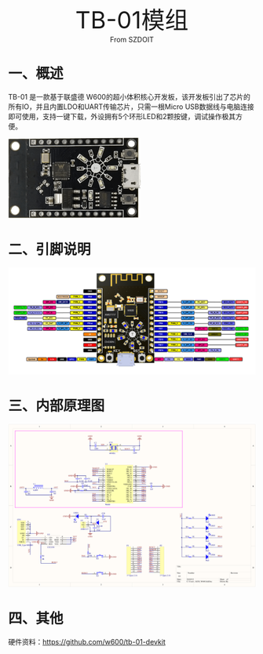 <center><font size=10> TB-01模组 </center></font>
<center> From SZDOIT</center>

# 一、概述

TB-01 是一款基于联盛德 W600的超小体积核心开发板，该开发板引出了芯片的所有IO，并且内置LDO和UART传输芯片，只需一根Micro USB数据线与电脑连接即可使用，支持一键下载，外设拥有5个环形LED和2颗按键，调试操作极其方便。

![img](https://github.com/SmartArduino/zhdocs/raw/master/W_Series/W600/Module/tb_01.png)

# 二、引脚说明



![image](https://github.com/SmartArduino/zhdocs/raw/master/W_Series/W600/Module/tb_01_pinlist.png)

# 三、内部原理图

![image](https://github.com/SmartArduino/zhdocs/raw/master/W_Series/W600/Module/tb_01_sch.png)

# 四、其他

硬件资料：https://github.com/w600/tb-01-devkit
